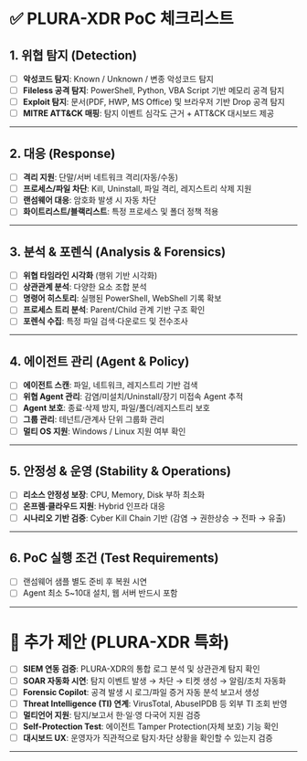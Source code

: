 # ✅ PLURA-XDR PoC 체크리스트

## 1. 위협 탐지 (Detection)

* [ ] **악성코드 탐지**: Known / Unknown / 변종 악성코드 탐지
* [ ] **Fileless 공격 탐지**: PowerShell, Python, VBA Script 기반 메모리 공격 탐지
* [ ] **Exploit 탐지**: 문서(PDF, HWP, MS Office) 및 브라우저 기반 Drop 공격 탐지
* [ ] **MITRE ATT\&CK 매핑**: 탐지 이벤트 심각도 근거 + ATT\&CK 대시보드 제공

---

## 2. 대응 (Response)

* [ ] **격리 지원**: 단말/서버 네트워크 격리(자동/수동)
* [ ] **프로세스/파일 차단**: Kill, Uninstall, 파일 격리, 레지스트리 삭제 지원
* [ ] **랜섬웨어 대응**: 암호화 발생 시 자동 차단
* [ ] **화이트리스트/블랙리스트**: 특정 프로세스 및 폴더 정책 적용

---

## 3. 분석 & 포렌식 (Analysis & Forensics)

* [ ] **위협 타임라인 시각화** (행위 기반 시각화)
* [ ] **상관관계 분석**: 다양한 요소 조합 분석
* [ ] **명령어 히스토리**: 실행된 PowerShell, WebShell 기록 확보
* [ ] **프로세스 트리 분석**: Parent/Child 관계 기반 구조 확인
* [ ] **포렌식 수집**: 특정 파일 검색·다운로드 및 전수조사

---

## 4. 에이전트 관리 (Agent & Policy)

* [ ] **에이전트 스캔**: 파일, 네트워크, 레지스트리 기반 검색
* [ ] **위협 Agent 관리**: 감염/미설치/Uninstall/장기 미접속 Agent 추적
* [ ] **Agent 보호**: 종료·삭제 방지, 파일/폴더/레지스트리 보호
* [ ] **그룹 관리**: 테넌트/관계사 단위 그룹화 관리
* [ ] **멀티 OS 지원**: Windows / Linux 지원 여부 확인

---

## 5. 안정성 & 운영 (Stability & Operations)

* [ ] **리소스 안정성 보장**: CPU, Memory, Disk 부하 최소화
* [ ] **온프렘·클라우드 지원**: Hybrid 인프라 대응
* [ ] **시나리오 기반 검증**: Cyber Kill Chain 기반 (감염 → 권한상승 → 전파 → 유출)

---

## 6. PoC 실행 조건 (Test Requirements)

* [ ] 랜섬웨어 샘플 별도 준비 후 복원 시연
* [ ] Agent 최소 5~10대 설치, 웹 서버 반드시 포함

---

# 🔹 추가 제안 (PLURA-XDR 특화)

* [ ] **SIEM 연동 검증**: PLURA-XDR의 통합 로그 분석 및 상관관계 탐지 확인
* [ ] **SOAR 자동화 시연**: 탐지 이벤트 발생 → 차단 → 티켓 생성 → 알림/조치 자동화
* [ ] **Forensic Copilot**: 공격 발생 시 로그/파일 증거 자동 분석 보고서 생성
* [ ] **Threat Intelligence (TI) 연계**: VirusTotal, AbuseIPDB 등 외부 TI 조회 반영
* [ ] **멀티언어 지원**: 탐지/보고서 한·일·영 다국어 지원 검증
* [ ] **Self-Protection Test**: 에이전트 Tamper Protection(자체 보호) 기능 확인
* [ ] **대시보드 UX**: 운영자가 직관적으로 탐지·차단 상황을 확인할 수 있는지 검증

---
